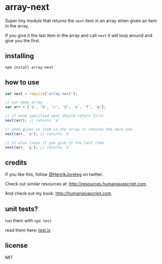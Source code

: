 # array-next

Super tiny module that returns the `next` item in an array when given an item in the array.

If you give it the last item in the array and call `next` it will loop around and give you the first.


## installing

```
npm install array-next
```

## how to use

```js
var next = require('array-next');

// our demo array
var arr = ['a', 'b', 'c', 'd', 'e', 'f', 'g'];

// if none specified next should return first
next(arr); // returns 'a'

// when given an item in the array it returns the next one
next(arr, 'a'); // returns 'b'

// it also loops if you give it the last item
next(arr, 'g'); // returns 'a'
```


## credits

If you like this, follow [@HenrikJoreteg](http://twitter.com/henrikjoreteg) on twitter.

Check out similar resources at: http://resources.humanjavascript.com.

And check out my book: http://humanjavascript.com


## unit tests? 

run them with `npm test`

read them here: [test.js](test.js)

## license

MIT
